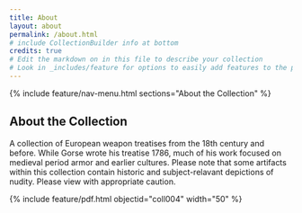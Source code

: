 ```yaml
---
title: About
layout: about
permalink: /about.html
# include CollectionBuilder info at bottom
credits: true
# Edit the markdown on in this file to describe your collection
# Look in _includes/feature for options to easily add features to the page
---
```



{% include feature/nav-menu.html sections="About the Collection" %}

## About the Collection

A collection of European weapon treatises from the 18th century and before. While Gorse wrote his treatise 1786, much of his work focused on medieval period armor and earlier cultures. Please note that some artifacts within this collection contain historic and subject-relavant depictions of nudity. Please view with appropriate caution.

{% include feature/pdf.html objectid="coll004" width="50" %}


